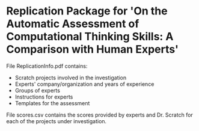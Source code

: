 # Replication Package for 'On the Automatic Assessment of Computational Thinking Skills: A Comparison with Human Experts'

File ReplicationInfo.pdf contains:
- Scratch projects involved in the investigation
- Experts' company/organization and years of experience
- Groups of experts
- Instructions for experts
- Templates for the assessment

File scores.csv contains the scores provided by experts and Dr. Scratch for each of the projects under investigation.
